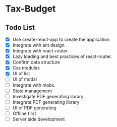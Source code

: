 # Tax-Budget

## Todo List

- [x] Use create-react-app to create the application
- [x] Integrate with ant design.
- [x] Integrate with react-router.
- [x] Lazy loading and best practices of react-router.
- [x] Confirm data structure
- [x] Css modules
- [x] UI of list
- [ ] UI of modal
- [ ] Integrate with mobx.
- [ ] State management
- [ ] Investigate PDF generating library
- [ ] Integrate PDF generating library
- [ ] UI of PDF generating
- [ ] Offline first
- [ ] Server side development
